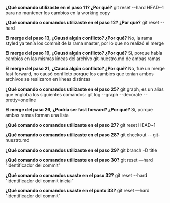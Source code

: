 **¿Qué comando utilizaste en el paso 11? ¿Por qué?**
git reset --hard HEAD~1 para no mantener los cambios en la working copy

**¿Qué comando o comandos utilizaste en el paso 12? ¿Por qué?**
git reset --hard <identificador del commit>

**El merge del paso 13, ¿Causó algún conflicto? ¿Por qué?**
No, la rama styled ya tenía los commit de la rama master, por lo que no realizó el merge

**El merge del paso 19, ¿Causó algún conflicto? ¿Por qué?**
Sí, porque había cambios en las mismas líneas del archivo git-nuestro.md de ambas ramas

**El merge del paso 21, ¿Causó algún conflicto? ¿Por qué?** 
No, fue un merge fast forward, no causó conflicto porque los cambios que tenían ambos 
archivos se realizaron en líneas distintas

**¿Qué comando o comandos utilizaste en el paso 25?**
git graph, es un alias que engloba los siguientes comandos: git log --graph --decorate --pretty=oneline

**El merge del paso 26, ¿Podría ser fast forward? ¿Por qué?** 
Sí, porque ambas ramas forman una lista

**¿Qué comando o comandos utilizaste en el paso 27?**
git reset HEAD~1

**¿Qué comando o comandos utilizaste en el paso 28?**
git checkout -- git-nuestro.md

**¿Qué comando o comandos utilizaste en el paso 29?**
git branch -D title 

**¿Qué comando o comandos utilizaste en el paso 30?**
git reset —hard "identificador del commit"

**¿Qué comando o comandos usaste en el paso 32?** 
git reset --hard "identificador del commit inicial"

**¿Qué comando o comandos usaste en el punto 33?**
git reset —hard "identificador del commit"

